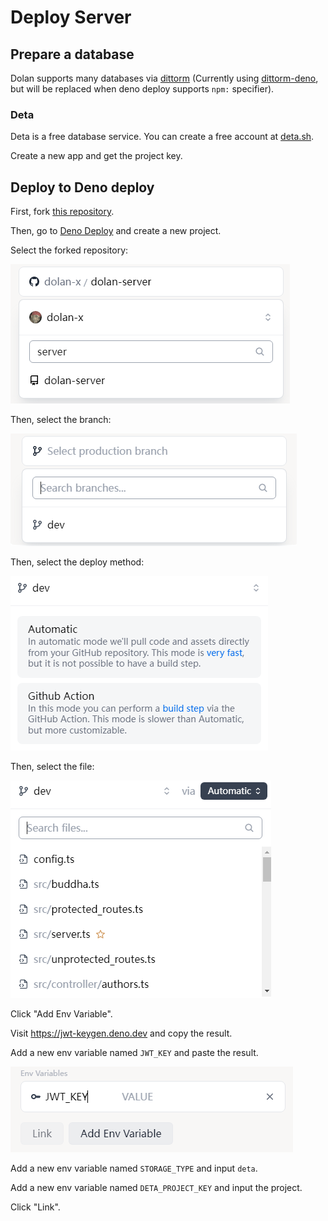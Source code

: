 # Deploy Server

## Prepare a database

Dolan supports many databases via [dittorm](https://github.com/walinejs/dittorm) (Currently using [dittorm-deno](https://github.com/so1ve/dittorm-deno), but will be replaced when deno deploy supports `npm:` specifier).

### Deta

Deta is a free database service. You can create a free account at [deta.sh](https://deta.sh/).

Create a new app and get the project key.

## Deploy to Deno deploy

First, fork [this repository](https://github.com/dolan-x/dolan-server).

Then, go to [Deno Deploy](https://dash.deno.com/new) and create a new project.

Select the forked repository:

![](../../assets/steps/server/1.png)

Then, select the branch:

![](../../assets/steps/server/2.png)

Then, select the deploy method:

![](../../assets/steps/server/3.png)

Then, select the file:

![](../../assets/steps/server/4.png)

Click "Add Env Variable".

Visit <https://jwt-keygen.deno.dev> and copy the result.

Add a new env variable named `JWT_KEY` and paste the result.

![](../../assets/steps/server/5.png)

Add a new env variable named `STORAGE_TYPE` and input `deta`.

Add a new env variable named `DETA_PROJECT_KEY` and input the project.

Click "Link".